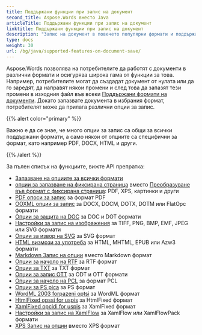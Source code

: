 ```yaml
---
title: Поддържани функции при запис на документ
second_title: Aspose.Words вместо Java
articleTitle: Поддържани функции при запис на документ
linktitle: Поддържани функции при запис на документ
description: "Запис на документ в повечето популярни формати и поддържа много Microsoft Word особености."
type: docs
weight: 30
url: /bg/java/supported-features-on-document-save/
---
```


Aspose.Words позволява на потребителите да работят с документи в различни формати и осигурява широка гама от функции за това. Например, потребителите могат да създадат документ от нулата или да го заредят, да направят някои промени и след това да запазят тези промени в изходния файл във всеки [Поддържани формати на документи](/words/bg/java/supported-document-formats/). Докато запазвате документа в избрания формат, потребителят може да прилага различни опции за запис.

{{% alert color="primary" %}}

Важно е да се знае, че много опции за запис са общи за всички поддържани формати, а само някои от опциите са специфични за формат, като например PDF, DOCX, HTML и други.

{{% /alert %}}

За пълен списък на функциите, вижте API препратка:

- [Запазване на опциите за всички формати](https://reference.aspose.com/words/java/com.aspose.words/saveoptions/)
- [опции за запазване на фиксирана страница](https://reference.aspose.com/words/java/com.aspose.words/fixedpagesaveoptions/) вместо [Преобразуване във формат с фиксирана страница](/words/bg/java/converting-to-fixed-page-format/): PDF, XPS, картинки и други
- [PDF опоси за запис](https://reference.aspose.com/words/java/com.aspose.words/pdfsaveoptions/) за формат PDF
- [OOXML опции за запис](https://reference.aspose.com/words/java/com.aspose.words/ooxmlsaveoptions/) за DOCX, DOCM, DOTX, DOTM или FlatOpc формати
- [Опции за защита на DOC](https://reference.aspose.com/words/java/com.aspose.words/docsaveoptions/) за DOC и DOT формати
- [Настройки за запис на изображения](https://reference.aspose.com/words/java/com.aspose.words/imagesaveoptions/) за TIFF, PNG, BMP, EMF, JPEG или SVG формати
- [Опции за извор на SVG](https://reference.aspose.com/words/java/com.aspose.words/svgsaveoptions/) за SVG формат
- [HTML визмози за употреба](https://reference.aspose.com/words/java/com.aspose.words/htmlsaveoptions/) за HTML, MHTML, EPUB или Azw3 формати
- [Markdown Запис на опции](https://reference.aspose.com/words/java/com.aspose.words/markdownsaveoptions/) вместо Markdown формат
- [Опции за начоло на RTF](https://reference.aspose.com/words/java/com.aspose.words/rtfsaveoptions/) за RTF формат
- [Опции за TXT](https://reference.aspose.com/words/java/com.aspose.words/txtsaveoptions/) за TXT формат
- [Опции за запис OTT](https://reference.aspose.com/words/java/com.aspose.words/odtsaveoptions/) за ODT и OTT формати
- [Опции за начоло на PCL](https://reference.aspose.com/words/java/com.aspose.words/pclsaveoptions/) за формат PCL
- [Опции за PS pica](https://reference.aspose.com/words/java/com.aspose.words/pssaveoptions/) за PS формат
- [WordML 2003 forpazeni optsi](https://reference.aspose.com/words/java/com.aspose.words/wordml2003saveoptions/) за WordML формат
- [HtmlFixed opssi for uspis](https://reference.aspose.com/words/java/com.aspose.words/htmlfixedsaveoptions/) за HtmlFixed формат
- [XamlFixed opcidi for uspis](https://reference.aspose.com/words/java/com.aspose.words/xamlfixedsaveoptions/) за XamlFixed формат
- [Настройки за запис на XamlFlow](https://reference.aspose.com/words/java/com.aspose.words/xamlflowsaveoptions/) за XamlFlow или XamlFlowPack формати
- [XPS Запис на опции](https://reference.aspose.com/words/java/com.aspose.words/xpssaveoptions/) вместо XPS формат
